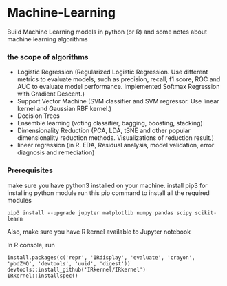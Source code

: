 # Machine-Learning
Build Machine Learning models in python (or R) and some notes about machine learning algorithms

### the scope of algorithms
* Logistic Regression (Regularized Logistic Regression. Use different metrics to evaluate models, such as precision, recall, f1 score, ROC and AUC to evaluate model performance. Implemented Softmax Regression with Gradient Descent.)
* Support Vector Machine (SVM classifier and SVM regressor. Use linear kernel and Gaussian RBF kernel.)
* Decision Trees
* Ensemble learning (voting classifier, bagging, boosting, stacking)
* Dimensionality Reduction (PCA, LDA, tSNE and other popular dimensionality reduction methods. Visualizations of reduction result.)
* linear regression (in R. EDA, Residual analysis, model validation, error diagnosis and remediation)

### Prerequisites
make sure you have python3 installed on your machine.
install pip3 for installing python module
run this pip command to install all the required modules
```
pip3 install --upgrade jupyter matplotlib numpy pandas scipy scikit-learn
```

Also, make sure you have R kernel available to Jupyter notebook

In R console, run
```
install.packages(c('repr', 'IRdisplay', 'evaluate', 'crayon', 'pbdZMQ', 'devtools', 'uuid', 'digest'))
devtools::install_github('IRkernel/IRkernel')
IRkernel::installspec()
```
